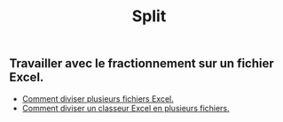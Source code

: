 ﻿---
title: Split
second_title: Aspose.Cells Cloud Documen
type: docs
url: /fr/split/
keywords: Working with splitting on an Excel file
description: Aspose.Cells Prise en charge de Cloud REST API pour le fractionnement d'un fichier Excel. Le SDK prend en charge différents types de langages de développement. Ils incluent Android, C#, Go, Java, NodeJS, Perl, PHP, Python, Ruby et Swift.
weight: 32
kwords: Excel, Office Cloud, REST API, Feuille de calcul, PDF, CSV, Json, Markdwon, Split
---
## Travailler avec le fractionnement sur un fichier Excel.

- [Comment diviser plusieurs fichiers Excel.](/cells/fr/split/multi-files/)
- [Comment diviser un classeur Excel en plusieurs fichiers.](/cells/fr/workbook/split/)
